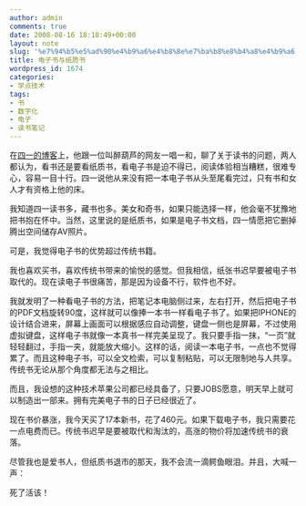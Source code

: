 ```yaml
---
author: admin
comments: true
date: 2008-08-16 18:18:49+00:00
layout: note
slug: '%e7%94%b5%e5%ad%90%e4%b9%a6%e4%b8%8e%e7%ba%b8%e8%b4%a8%e4%b9%a6'
title: 电子书与纸质书
wordpress_id: 1674
categories:
- 学点技术
tags:
- 书
- 数字化
- 电子
- 读书笔记
---
```


在[四一的博客](http://www.bullog.cn/blogs/siyi/archives/167359.aspx)上，他跟一位叫醉葫芦的网友一唱一和，聊了关于读书的问题，两人都认为，看书还是要看纸质书，看电子书是迫不得已，阅读体验相当糟糕，很难专心，容易一目十行。四一说他从来没有把一本电子书从头至尾看完过，只有书和女人才有资格上他的床。

我知道四一读书多，藏书也多。美女和奇书，如果只能选择一样，他会毫不犹豫地把书抱在怀中。当然，这里说的是纸质书，如果是电子书文档，四一情愿把它删掉腾出空间储存AV照片。

可是，我觉得电子书的优势超过传统书籍。

我也喜欢买书，喜欢传统书带来的愉悦的感觉。但我相信，纸张书迟早要被电子书取代的。现在读电子书很痛苦，那是因为设备不行，软件也不好。

我就发明了一种看电子书的方法，把笔记本电脑侧过来，左右打开，然后把电子书的PDF文档旋转90度，这样就可以像捧一本书一样看电子书了。如果把IPHONE的设计结合进来，屏幕上画面可以根据感应自动调整，键盘一侧也是屏幕，不过使用虚拟键盘，这样电子书就像一本真书一样完美呈现了。我只要手指一抹，“一页”就轻轻翻过，手指一夹，就能放大缩小。这样的话，阅读一本电子书，一点也不觉得累了。而且这种电子书，可以全文检索，可以复制粘贴，可以无限制地与人共享。传统书无论从那个角度都无法与之相比。

而且，我设想的这种技术苹果公司都已经具备了，只要JOBS愿意，明天早上就可以制造出一部来。拥有完美电子书的日子已经很近了。

现在书价暴涨，我今天买了17本新书，花了460元。如果下载电子书，我只需要花一点电费而已。传统书迟早是要被取代和淘汰的，高涨的物价将加速传统书的衰落。

尽管我也是爱书人，但纸质书退市的那天，我不会流一滴鳄鱼眼泪。并且，大喊一声：

死了活该！


